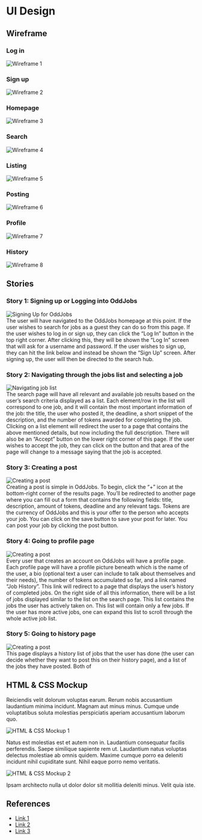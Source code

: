 # UI Design

## Wireframe

### Log in
![Wireframe 1](images/login-wireframe.png)

### Sign up
![Wireframe 2](images/signup-wireframe.png)

### Homepage
![Wireframe 3](images/home-wireframe.png)

### Search
![Wireframe 4](images/search-wireframe.png)

### Listing
![Wireframe 5](images/listing-wireframe.png)

### Posting
![Wireframe 6](images/create-post-wireframe.png)

### Profile
![Wireframe 7](images/profile-wireframe.png)

### History
![Wireframe 8](images/history-wireframe.png)

## Stories

### Story 1: Signing up or Logging into OddJobs
![Signing Up for OddJobs](images/story-1.png)<br>
The user will have navigated to the OddJobs homepage at this point. If the user wishes to search for jobs as a guest they can do so from this page. If the user wishes to log in or sign up, they can click the “Log In” button in the top right corner. After clicking this, they will be shown the “Log In” screen that will ask for a username and password. If the user wishes to sign up, they can hit the link below and instead be shown the “Sign Up” screen. After signing up, the user will then be directed to the search hub.


### Story 2: Navigating through the jobs list and selecting a job
![Navigating job list](images/story-2.png)<br>
The search page will have all relevant and available job results based on the user’s search criteria displayed as a list. Each element/row in the list will correspond to one job, and it will contain the most important information of the job: the title, the user who posted it, the deadline, a short snippet of the description, and the number of tokens awarded for completing the job. Clicking on a list element will redirect the user to a page that contains the above mentioned details, but now including the full description. There will also be an “Accept” button on the lower right corner of this page. If the user wishes to accept the job, they can click on the button and that area of the page will change to a message saying that the job is accepted.


### Story 3: Creating a post
![Creating a post](images/story-3.png)<br>
Creating a post is simple in OddJobs. To begin, click the “+” icon at the bottom-right corner of the results page. You’ll be redirected to another page where you can fill out a form that contains the following fields: title, description, amount of tokens, deadline and any relevant tags. Tokens are the currency of OddJobs and this is your offer to the person who accepts your job. You can click on the save button to save your post for later. You can post your job by clicking the post button.


### Story 4: Going to profile page
![Creating a post](images/story-4.png)<br>
Every user that creates an account on OddJobs will have a profile page. Each profile page will have a profile picture beneath which is the name of the user, a bio (optional text a user can include to talk about themselves and their needs), the number of tokens accumulated so far, and a link named “Job History”. This link will redirect to a page that displays the user’s history of completed jobs. On the right side of all this information, there will be a list of jobs displayed similar to the list on the search page. This list contains the jobs the user has actively taken on. This list will contain only a few jobs. If the user has more active jobs, one can expand this list to scroll through the whole active job list.


### Story 5: Going to history page
![Creating a post](images/story-5.png)<br>
This page displays a history list of jobs that the user has done (the user can decide whether they want to post this on their history page), and a list of the jobs they have posted. Both of 


## HTML & CSS Mockup

Reiciendis velit dolorum voluptas earum. Rerum nobis accusantium laudantium minima incidunt. Magnam aut minus minus. Cumque unde voluptatibus soluta molestias perspiciatis aperiam accusantium laborum quo.

![HTML & CSS Mockup 1](mockup-1.png)

Natus est molestias est et autem non in. Laudantium consequatur facilis perferendis. Saepe similique sapiente rem ut. Laudantium natus voluptas delectus molestiae ab omnis quidem. Maxime cumque porro ea deleniti incidunt nihil cupiditate sunt. Nihil eaque porro nemo veritatis.

![HTML & CSS Mockup 2](mockup-2.png)

Ipsam architecto nulla ut dolor dolor sit mollitia deleniti minus. Velit quia iste.

## References

- [Link 1](https://example.com)
- [Link 2](https://example.com)
- [Link 3](https://example.com)
